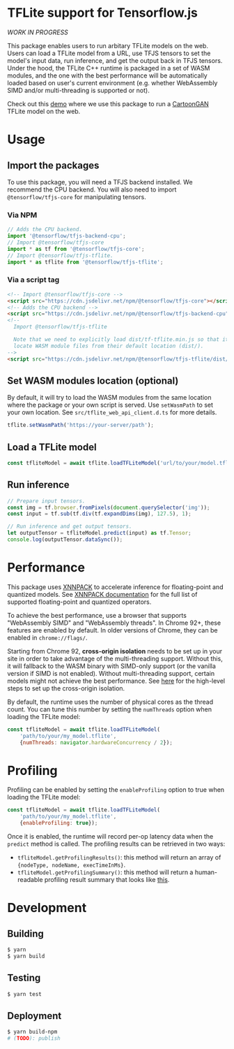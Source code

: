 # TFLite support for Tensorflow.js

_WORK IN PROGRESS_

This package enables users to run arbitary TFLite models on the web. Users can
load a TFLite model from a URL, use TFJS tensors to set the model's input
data, run inference, and get the output back in TFJS tensors. Under the hood,
the TFLite C++ runtime is packaged in a set of WASM modules, and the one with
the best performance will be automatically loaded based on user's current
environment (e.g. whether WebAssembly SIMD and/or multi-threading is supported
or not).

Check out this [demo][demo] where we use this package to run a
[CartoonGAN][model] TFLite model on the web.

# Usage

## Import the packages

To use this package, you will need a TFJS backend installed. We recommend the
CPU backend. You will also need to import `@tensorflow/tfjs-core` for
manipulating tensors.

### Via NPM

```js
// Adds the CPU backend.
import '@tensorflow/tfjs-backend-cpu';
// Import @tensorflow/tfjs-core
import * as tf from '@tensorflow/tfjs-core';
// Import @tensorflow/tfjs-tflite.
import * as tflite from '@tensorflow/tfjs-tflite';
```

### Via a script tag

```html
<!-- Import @tensorflow/tfjs-core -->
<script src="https://cdn.jsdelivr.net/npm/@tensorflow/tfjs-core"></script>
<!-- Adds the CPU backend -->
<script src="https://cdn.jsdelivr.net/npm/@tensorflow/tfjs-backend-cpu"></script>
<!--
  Import @tensorflow/tfjs-tflite

  Note that we need to explicitly load dist/tf-tflite.min.js so that it can
  locate WASM module files from their default location (dist/).
-->
<script src="https://cdn.jsdelivr.net/npm/@tensorflow/tfjs-tflite/dist/tf-tflite.min.js"></script>
```

## Set WASM modules location (optional)

By default, it will try to load the WASM modules from the same location where
the package or your own script is served. Use `setWasmPath` to set your own
location. See `src/tflite_web_api_client.d.ts` for more details.


```js
tflite.setWasmPath('https://your-server/path');
```

## Load a TFLite model
```js
const tfliteModel = await tflite.loadTFLiteModel('url/to/your/model.tflite');
```

## Run inference
```js
// Prepare input tensors.
const img = tf.browser.fromPixels(document.querySelector('img'));
const input = tf.sub(tf.div(tf.expandDims(img), 127.5), 1);

// Run inference and get output tensors.
let outputTensor = tfliteModel.predict(input) as tf.Tensor;
console.log(outputTensor.dataSync());
```

# Performance

This package uses [XNNPACK][xnnpack] to accelerate inference for floating-point
and quantized models. See [XNNPACK documentation][xnnpack doc] for the full list
of supported floating-point and quantized operators.

To achieve the best performance, use a browser that supports
"WebAssembly SIMD" and "WebAssembly threads". In Chrome 92+, these features are
enabled by default. In older versions of Chrome, they can be enabled in
`chrome://flags/`.

Starting from Chrome 92, **cross-origin isolation** needs to be set up in your
site in order to take advantage of the multi-threading support. Without this, it
will fallback to the WASM binary with SIMD-only support (or the vanilla version
if SIMD is not enabled). Without multi-threading support, certain models might
not achieve the best performance. See [here][cross origin setup steps] for the
high-level steps to set up the cross-origin isolation.

By default, the runtime uses the number of physical cores as the thread count.
You can tune this number by setting the `numThreads` option when loading the
TFLite model:

```js
const tfliteModel = await tflite.loadTFLiteModel(
    'path/to/your/my_model.tflite',
    {numThreads: navigator.hardwareConcurrency / 2});
```

# Profiling

Profiling can be enabled by setting the `enableProfiling` option to true when
loading the TFLite model:

```js
const tfliteModel = await tflite.loadTFLiteModel(
    'path/to/your/my_model.tflite',
    {enableProfiling: true});
```

Once it is enabled, the runtime will record per-op latency data when the
`predict` method is called. The profiling results can be retrieved in two ways:

- `tfliteModel.getProfilingResults()`: this method will return an array of
  `{nodeType, nodeName, execTimeInMs}`.
- `tfliteModel.getProfilingSummary()`: this method will return a human-readable
  profiling result summary that looks like [this][profiling summary].

# Development

## Building

```sh
$ yarn
$ yarn build
```

## Testing

```sh
$ yarn test
```

## Deployment
```sh
$ yarn build-npm
# (TODO): publish
```

[demo]: https://storage.googleapis.com/tfweb/demos/cartoonizer/index.html
[model]: https://blog.tensorflow.org/2020/09/how-to-create-cartoonizer-with-tf-lite.html
[xnnpack]: https://github.com/google/XNNPACK
[xnnpack doc]: https://github.com/tensorflow/tensorflow/blob/master/tensorflow/lite/delegates/xnnpack/README.md#limitations-and-supported-operators
[cross origin setup steps]: https://github.com/tensorflow/tfjs/tree/master/tfjs-backend-wasm#setting-up-cross-origin-isolation
[profiling summary]: https://github.com/tensorflow/tensorflow/blob/master/tensorflow/lite/tools/benchmark/README.md#profiling-model-operators
